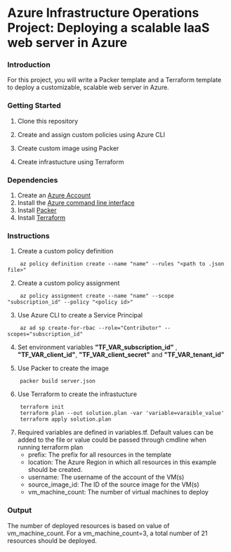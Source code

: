 # Azure Infrastructure Operations Project: Deploying a scalable IaaS web server in Azure

### Introduction

For this project, you will write a Packer template and a Terraform template to deploy a customizable, scalable web server in Azure.

### Getting Started

1. Clone this repository

2. Create and assign custom policies using Azure CLI

3. Create custom image using Packer

4. Create infrastucture using Terraform

### Dependencies

1. Create an [Azure Account](https://portal.azure.com)
2. Install the [Azure command line interface](https://docs.microsoft.com/en-us/cli/azure/install-azure-cli?view=azure-cli-latest)
3. Install [Packer](https://www.packer.io/downloads)
4. Install [Terraform](https://www.terraform.io/downloads.html)

### Instructions

1. Create a custom policy definition

```
    az policy definition create --name "name" --rules "<path to .json file>"
```
2. Create a custom policy assignment

```
    az policy assignment create --name "name" --scope "subscription_id" --policy "<policy id>"
```
3. Use Azure CLI to create a Service Principal 

```
    az ad sp create-for-rbac --role="Contributor" --scopes="subscription_id"
```
4. Set environment variables **"TF_VAR_subscription_id"** , **"TF_VAR_client_id"**, **"TF_VAR_client_secret"** and **"TF_VAR_tenant_id"**

5. Use Packer to create the image

```
    packer build server.json
```
6. Use Terraform to create the infrastucture

```
    terraform init
    terraform plan --out solution.plan -var 'variable=varaible_value'
    terraform apply solution.plan 
```
7. Required variables are defined in variables.tf. Default values can be added to the file or value could be passed through cmdline when running terraform plan
    * prefix: The prefix for all resources in the template
    * location: The Azure Region in which all resources in this example should be created.
    * username: The username of the account of the VM(s)
    * source_image_id: The ID of the source image for the VM(s)
    * vm_machine_count: The number of virtual machines to deploy


### Output
The number of deployed resources is based on value of vm_machine_count. For a vm_machine_count=3, a total number of 21 resources should be deployed.

